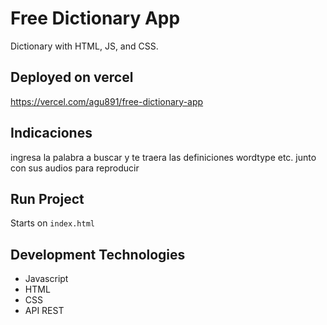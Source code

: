 # Free Dictionary App
Dictionary with HTML, JS, and CSS.

## Deployed  on vercel

https://vercel.com/agu891/free-dictionary-app

##  Indicaciones
ingresa la palabra a buscar y te traera las definiciones wordtype etc.  junto con  sus audios para reproducir

## Run Project
Starts on `index.html`


## Development Technologies
* Javascript
* HTML
* CSS
* API REST
